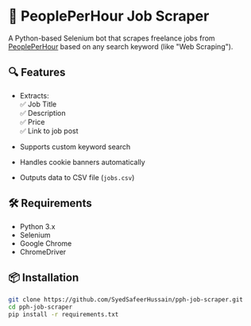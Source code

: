 # 🧹 PeoplePerHour Job Scraper

A Python-based Selenium bot that scrapes freelance jobs from [PeoplePerHour](https://www.peopleperhour.com/freelance-jobs) based on any search keyword (like "Web Scraping").

## 🔍 Features

- Extracts:  
  ✅ Job Title  
  ✅ Description  
  ✅ Price  
  ✅ Link to job post

- Supports custom keyword search  
- Handles cookie banners automatically  
- Outputs data to CSV file (`jobs.csv`)

## 🛠 Requirements

- Python 3.x
- Selenium
- Google Chrome
- ChromeDriver

## 📦 Installation

```bash
git clone https://github.com/SyedSafeerHussain/pph-job-scraper.git
cd pph-job-scraper
pip install -r requirements.txt
